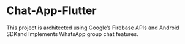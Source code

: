 # Chat-App-Flutter
This project is architected using Google’s Firebase APIs and Android SDKand Implements WhatsApp group chat features.
